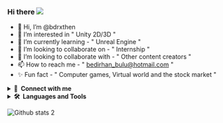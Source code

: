 ### Hi there <a href=""><img src="https://media.giphy.com/media/hvRJCLFzcasrR4ia7z/giphy.gif" width="25px"></a>

- 👋 Hi, I’m @bdrxthen
- 👀 I’m interested in " Unity 2D/3D "
- 🌱 I’m currently learning - " Unreal Engine "
- 💞️ I’m looking to collaborate on - " Internship "
- 👯 I’m looking to collaborate with - " Other content creators "
- 📫 How to reach me - " bedirhan_bulu@hotmail.com "
- ✨ Fun fact - " Computer games, Virtual world and the stock market "


<details>
  <summary><b>🔗 &nbsp;Connect with me</b></summary>
  <br/>
    <a href="https://github.com/bdrxthen" target="blank"><img align="left" alt="Bedirhan Bulu | Github" width="26px" src="https://cdn.jsdelivr.net/npm/simple-icons@v3/icons/github.svg" /></a>
    <a href="www.linkedin.com/in/bedirhan-bulu" target="blank"><img align="left" alt="Bedirhan Bulu | LinkedIn" width="26px" src="https://cdn.jsdelivr.net/npm/simple-icons@v3/icons/linkedin.svg" /></a>
  </br>
</details>

<details>
  <summary><b>🛠️&nbsp;&nbsp;Languages&nbsp;and&nbsp;Tools</b></summary>
  <br/>
  <p align="left"> 
  <img align="left" alt="Visual Studio Code" width="26px" src="https://raw.githubusercontent.com/github/explore/80688e429a7d4ef2fca1e82350fe8e3517d3494d/topics/visual-studio-code/visual-studio-code.png" />
  </br>
</details>

![Github stats 2](https://github-readme-stats.vercel.app/api?username=Bdrxthen&show_icons=true&theme=radical)


